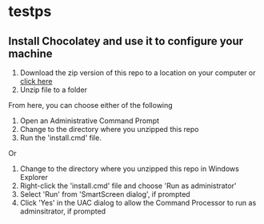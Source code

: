 # testps

## Install Chocolatey and use it to configure your machine
1. Download the zip version of this repo to a location on your computer or [click here](https://github.com/ithank/testps/archive/master.zip)
2. Unzip file to a folder

From here, you can choose either of the following
1. Open an Administrative Command Prompt
2. Change to the directory where you unzipped this repo
3. Run the 'install.cmd' file.

Or

1. Change to the directory where you unzipped this repo in Windows Explorer
2. Right-click the 'install.cmd' file and choose 'Run as administrator'
3. Select 'Run' from 'SmartScreen dialog', if prompted
4. Click 'Yes' in the UAC dialog to allow the Command Processor to run as adminsitrator, if prompted

